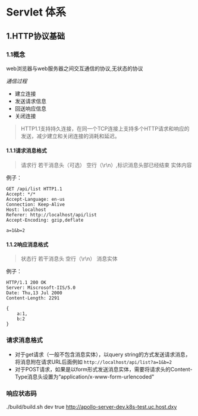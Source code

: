 # Servlet 体系

## 1.HTTP协议基础
### 1.1概念
web浏览器与web服务器之间交互通信的协议,无状态的协议

*通信过程* 
* 建立连接
* 发送请求信息
* 回送响应信息
* 关闭连接

> HTTP1.1支持持久连接，在同一个TCP连接上支持多个HTTP请求和响应的发送，减少建立和关闭连接的消耗和延迟。

#### 1.1.1请求消息格式

> 请求行
> 若干消息头（可选）
> 空行（\r\n）,标识消息头部已经结束
> 实体内容

例子：

```
GET /api/list HTTP1.1
Accept: */*
Accept-Language: en-us
Connection: Keep-Alive
Host: localhost
Referer: http://localhost/api/list
Accept-Encoding: gzip,deflate

a=1&b=2
```
#### 1.1.2响应消息格式

> 状态行
> 若干消息头
> 空行（\r\n）
> 消息实体

例子：
```
HTTP/1.1 200 OK
Server: Miscrosoft-IIS/5.0
Date: Thu,13 Jul 2000 
Content-Length: 2291

{
    a:1,
    b:2
}
```

### 请求消息格式
* 对于get请求（一般不包含消息实体），以query string的方式发送请求消息，将消息附在请求URL后面例如
    `http://localhost/api/list?a=1&b=2`
* 对于POST请求，如果是以form形式发送消息实体，需要将请求头的Content-Type消息头设置为“application/x-www-form-urlencoded"

### 响应状态码

./build/build.sh dev true http://apollo-server-dev.k8s-test.uc.host.dxy







